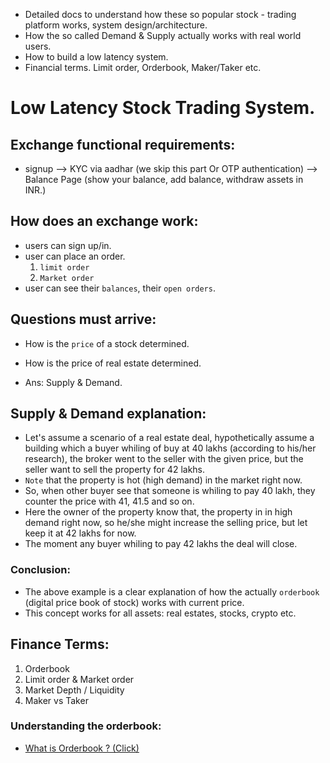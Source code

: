 - Detailed docs to understand how these so popular stock - trading platform works, system design/architecture.
- How the so called Demand & Supply actually works with real world users.
- How to build a low latency system.
- Financial terms. Limit order, Orderbook, Maker/Taker etc.

# Low Latency Stock Trading System.

## Exchange functional requirements:
- signup --> KYC via aadhar (we skip this part Or OTP authentication) --> Balance Page (show your balance, add balance, withdraw assets in INR.)

## How does an exchange work:
- users can sign up/in.
- user can place an order.
  1. `limit order`
  2. `Market order`
- user can see their `balances`, their `open orders`.

## Questions must arrive:
- How is the `price` of a stock determined.
- How is the price of real estate determined.

- Ans: Supply & Demand.

## Supply & Demand explanation:
- Let's assume a scenario of a real estate deal, hypothetically assume a building which a buyer whiling of buy at 40 lakhs (according to his/her research), the broker went to the seller with the given price, but the seller want to sell the property for 42 lakhs. 
- `Note` that the property is hot (high demand) in the market right now.
- So, when other buyer see that someone is whiling to pay 40 lakh, they counter the price with 41, 41.5 and so on.
- Here the owner of the property know that, the property in in high demand right now, so he/she might increase the selling price, but let keep it at 42 lakhs for now.
- The moment any buyer whiling to pay 42 lakhs the deal will close.

### Conclusion:
- The above example is a clear explanation of how the actually `orderbook` (digital price book of stock) works with current price.
- This concept works for all assets: real estates, stocks, crypto etc.

## Finance Terms:
1. Orderbook
2. Limit order & Market order
3. Market Depth / Liquidity
4. Maker vs Taker

### Understanding the orderbook:
- [What is Orderbook ? (Click)](https://www.perplexity.ai/search/give-a-brief-of-a-orderbook-in-8pUWbh0kTU.iqKDyvzsnrA)




